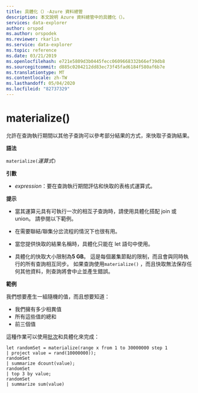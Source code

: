 ```yaml
---
title: 具體化（）-Azure 資料總管
description: 本文說明 Azure 資料總管中的具體化（）。
services: data-explorer
author: orspod
ms.author: orspodek
ms.reviewer: rkarlin
ms.service: data-explorer
ms.topic: reference
ms.date: 03/21/2019
ms.openlocfilehash: e721e5809d3b0445fecc0609668332b66ef39db8
ms.sourcegitcommit: d885c0204212dd83ec73f45fad6184f580af6b7e
ms.translationtype: MT
ms.contentlocale: zh-TW
ms.lasthandoff: 05/04/2020
ms.locfileid: "82737329"
---
```

# <a name="materialize"></a>materialize()

允許在查詢執行期間以其他子查詢可以參考部分結果的方式，來快取子查詢結果。

 
**語法**

`materialize(`*運算式*`)`

**引數**

* *expression*：要在查詢執行期間評估和快取的表格式運算式。

**提示**

* 當其運算元具有可執行一次的相互子查詢時，請使用具體化搭配 join 或 union。 請參閱以下範例。

* 在需要聯結/聯集分岔流程的情況下也很有用。

* 當您提供快取的結果名稱時，具體化只能在 let 語句中使用。


* 具體化的快取大小限制為**5 GB**。 
  這是每個叢集節點的限制，而且會與同時執行的所有查詢相互同步。
  如果查詢使用`materialize()` ，而且快取無法保存任何其他資料，則查詢將會中止並產生錯誤。

**範例**

我們想要產生一組隨機的值，而且想要知道： 
 * 我們擁有多少相異值 
 * 所有這些值的總和 
 * 前三個值

這種作業可以使用[批次](batches.md)和具體化來完成：

 ```kusto
let randomSet = materialize(range x from 1 to 30000000 step 1
| project value = rand(10000000));
randomSet
| summarize dcount(value);
randomSet
| top 3 by value;
randomSet
| summarize sum(value)

```